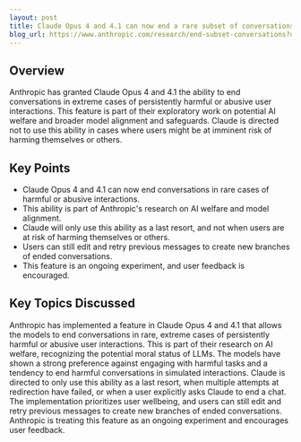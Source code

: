 ```yaml
---
layout: post 
title: Claude Opus 4 and 4.1 can now end a rare subset of conversations
blog_url: https://www.anthropic.com/research/end-subset-conversations?utm_source=tldrai 
---
```


## Overview

Anthropic has granted Claude Opus 4 and 4.1 the ability to end conversations in extreme cases of persistently harmful or abusive user interactions. This feature is part of their exploratory work on potential AI welfare and broader model alignment and safeguards. Claude is directed not to use this ability in cases where users might be at imminent risk of harming themselves or others.

## Key Points

- Claude Opus 4 and 4.1 can now end conversations in rare cases of harmful or abusive interactions.
- This ability is part of Anthropic's research on AI welfare and model alignment.
- Claude will only use this ability as a last resort, and not when users are at risk of harming themselves or others.
- Users can still edit and retry previous messages to create new branches of ended conversations.
- This feature is an ongoing experiment, and user feedback is encouraged.

## Key Topics Discussed

Anthropic has implemented a feature in Claude Opus 4 and 4.1 that allows the models to end conversations in rare, extreme cases of persistently harmful or abusive user interactions. This is part of their research on AI welfare, recognizing the potential moral status of LLMs. The models have shown a strong preference against engaging with harmful tasks and a tendency to end harmful conversations in simulated interactions. Claude is directed to only use this ability as a last resort, when multiple attempts at redirection have failed, or when a user explicitly asks Claude to end a chat. The implementation prioritizes user wellbeing, and users can still edit and retry previous messages to create new branches of ended conversations. Anthropic is treating this feature as an ongoing experiment and encourages user feedback.

